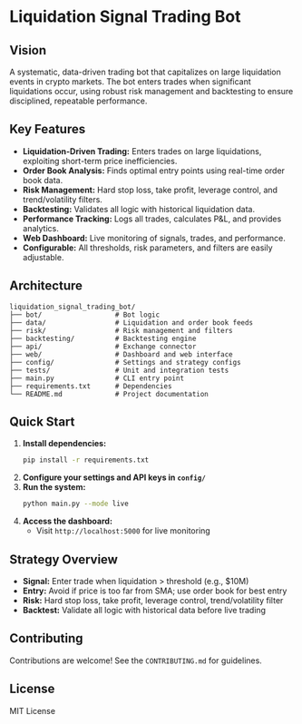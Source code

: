 # Liquidation Signal Trading Bot

## Vision
A systematic, data-driven trading bot that capitalizes on large liquidation events in crypto markets. The bot enters trades when significant liquidations occur, using robust risk management and backtesting to ensure disciplined, repeatable performance.

## Key Features
- **Liquidation-Driven Trading:** Enters trades on large liquidations, exploiting short-term price inefficiencies.
- **Order Book Analysis:** Finds optimal entry points using real-time order book data.
- **Risk Management:** Hard stop loss, take profit, leverage control, and trend/volatility filters.
- **Backtesting:** Validates all logic with historical liquidation data.
- **Performance Tracking:** Logs all trades, calculates P&L, and provides analytics.
- **Web Dashboard:** Live monitoring of signals, trades, and performance.
- **Configurable:** All thresholds, risk parameters, and filters are easily adjustable.

## Architecture
```
liquidation_signal_trading_bot/
├── bot/                  # Bot logic
├── data/                 # Liquidation and order book feeds
├── risk/                 # Risk management and filters
├── backtesting/          # Backtesting engine
├── api/                  # Exchange connector
├── web/                  # Dashboard and web interface
├── config/               # Settings and strategy configs
├── tests/                # Unit and integration tests
├── main.py               # CLI entry point
├── requirements.txt      # Dependencies
└── README.md             # Project documentation
```

## Quick Start
1. **Install dependencies:**
   ```bash
   pip install -r requirements.txt
   ```
2. **Configure your settings and API keys in `config/`**
3. **Run the system:**
   ```bash
   python main.py --mode live
   ```
4. **Access the dashboard:**
   - Visit `http://localhost:5000` for live monitoring

## Strategy Overview
- **Signal:** Enter trade when liquidation > threshold (e.g., $10M)
- **Entry:** Avoid if price is too far from SMA; use order book for best entry
- **Risk:** Hard stop loss, take profit, leverage control, trend/volatility filter
- **Backtest:** Validate all logic with historical data before live trading

## Contributing
Contributions are welcome! See the `CONTRIBUTING.md` for guidelines.

## License
MIT License 